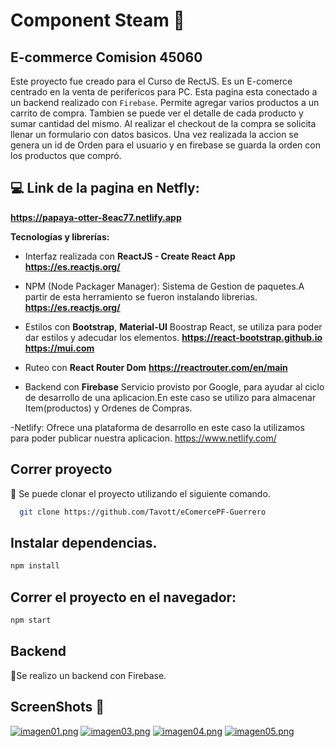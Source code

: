 # Component Steam 🧊

## E-commerce Comision 45060

Este proyecto fue creado para el Curso de RectJS. Es un E-comerce centrado en la venta de perifericos para PC.
Esta pagina esta conectado a un backend realizado con `Firebase`.
Permite agregar varios productos a un carrito de compra. Tambien se puede ver el detalle de cada producto y sumar cantidad del mismo.
Al realizar el checkout de la compra se solicita llenar un formulario con datos basicos. Una vez realizada la accion se genera un id de Orden para el usuario y en firebase se guarda la orden con los productos que compró.

## :computer: Link de la pagina en Netfly:
**https://papaya-otter-8eac77.netlify.app**

**Tecnologías y librerías:**
- Interfaz realizada con **ReactJS - Create React App**  **https://es.reactjs.org/**

- NPM (Node Packager Manager): Sistema de Gestion de paquetes.A partir de esta herramiento se fueron instalando librerias. **https://es.reactjs.org/**

- Estilos con **Bootstrap**, **Material-UI** Boostrap React, se utiliza para poder dar estilos y adecudar los elementos.
**https://react-bootstrap.github.io** **https://mui.com**

- Ruteo con **React Router Dom** **https://reactrouter.com/en/main**

- Backend con **Firebase** Servicio provisto por Google, para ayudar al ciclo de desarrollo de una aplicacion.En este caso se utilizo para almacenar Item(productos) y Ordenes de Compras.

-Netlify: Ofrece una plataforma de desarrollo en este caso la utilizamos para poder publicar nuestra aplicacion. https://www.netlify.com/

## Correr proyecto
🔸 Se puede clonar el proyecto utilizando el siguiente comando.
```bash
  git clone https://github.com/Tavott/eComercePF-Guerrero 
```
## Instalar dependencias.
```bash
npm install
```

## Correr el proyecto en el navegador:
```bash
npm start
```
## Backend

🔸Se realizo un backend con Firebase.

## ScreenShots 🍾

[![imagen01.png](https://i.postimg.cc/tgsr9Bcv/imagen01.png)](https://postimg.cc/hJq8r1cV)
[![imagen03.png](https://i.postimg.cc/90h1tCQs/imagen03.png)](https://postimg.cc/2b04Cpvx)
[![imagen04.png](https://i.postimg.cc/767m2fwg/imagen04.png)](https://postimg.cc/mzLYxZcD)
[![imagen05.png](https://i.postimg.cc/R02ghc5S/imagen05.png)](https://postimg.cc/GBJFSTmV)